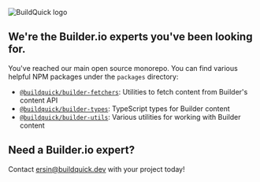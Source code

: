 ![BuildQuick logo](https://user-images.githubusercontent.com/5427394/223451122-8d5cab4a-54a6-482d-988f-36e7725c482e.png)

## We're the Builder.io experts you've been looking for.

You've reached our main open source monorepo. You can find various helpful NPM packages under the `packages` directory:

- [`@buildquick/builder-fetchers`](https://github.com/buildquick/buildquick/tree/main/packages/builder-fetchers): Utilities to fetch content from Builder's content API
- [`@buildquick/builder-types`](https://github.com/buildquick/buildquick/tree/main/packages/builder-types): TypeScript types for Builder content
- [`@buildquick/builder-utils`](https://github.com/buildquick/buildquick/tree/main/packages/builder-utils): Various utilities for working with Builder content

## Need a Builder.io expert?

Contact [ersin@buildquick.dev](ersin@buildquick.dev) with your project today!
